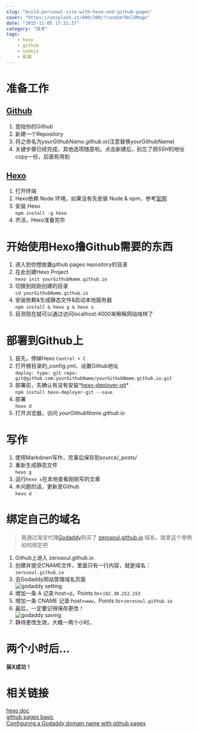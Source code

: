 ```yaml
---
slug: "build-personal-site-with-hexo-and-github-pages"
cover: "https://unsplash.it/400/300/?random?BoldMage"
date: "2015-11-05 17:31:37"
category: "技术"
tags:
    - hexo
    - github
    - nodejs
    - 前端
---
```

[](#准备工作 "准备工作")准备工作
====================

[](#Github "Github")[Github](http://github.com)
-----------------------------------------------

1.  登陆你的Github
2.  新建一个Repository
3.  将之命名为*yourGithubName.github.io*(注意替换yourGithubName)
4.  关键步骤已经完成，其他选项随意啦。点击新建后，别忘了把*SSH*的地址copy一份，后面有用到

[](#Hexo "Hexo")[Hexo](http://hexo.io)
--------------------------------------

1.  打开终端
2.  Hexo依赖 Node 环境，如果没有先安装 Node & npm，参考[官网](http://nodejs.org)
3.  安装 Hexo  
    `npm install -g hexo`
4.  齐活，Hexo准备完毕

[](#开始使用Hexo撸Github需要的东西 "开始使用Hexo撸Github需要的东西")开始使用Hexo撸Github需要的东西
====================================================================

1.  进入到你想放置github pages repository的目录
2.  在此创建Hexo Project  
    `hexo init yourGithubName.github.io`
3.  切换到刚刚创建的目录  
    `cd yourGithubName.github.io`
4.  安装依赖&生成静态文件&启动本地服务器  
    `npm install & hexo g & hexo s`
5.  目测现在就可以通过访问localhost:4000来瞅瞅网站啥样了

[](#部署到Github上 "部署到Github上")部署到Github上
======================================

1.  首先，停掉Hexo `Control + C`
2.  打开根目录的_config.yml，设置Github地址  
    `deploy: type: git repo: git@github.com:yourGithubName/yourGithubName.github.io.git`
3.  部署前，先确认有没有安装*[hexo-deployer-git](https://github.com/hexojs/hexo-deployer-git)*  
    `npm install hexo-deployer-git --save`
4.  部署  
    `hexo d`
5.  打开浏览器，访问 *yourGithubName.github.io*

[](#写作 "写作")写作
==============

1.  使用Markdown写作，完事后保存到source/_posts/
2.  重新生成静态文件  
    `hexo g`
3.  运行`hexo s`在本地查看刚刚写的文章
4.  木问题的话，更新至Github  
    `hexo d`

[](#绑定自己的域名 "绑定自己的域名")绑定自己的域名
=============================

> 我通过淘宝代理[Godaddy](https://www.godaddy.com/)购买了 [zerosoul.github.io](http://zerosou.us) 域名，就拿这个举例如何绑定吧

1.  Github上进入 zerosoul.github.io
2.  创建并提交CNAME文件，里面只有一行内容，就是域名：`zerosoul.github.io`
3.  去Godaddy网站管理域名页面  
    ![godaddy setting](https://zerosoul.github.io/2015/11/05/build-personal-site-with-hexo-and-github-pages/godaddy_setting.jpg)
4.  增加一条 A 记录:host=`@`，Points to=`192.30.252.153`
5.  增加一条 CNAME 记录:host=`www`，Points to=`zerosoul.github.io`
6.  最后，一定要记得保存更改！  
    ![godaddy saving](https://zerosoul.github.io/2015/11/05/build-personal-site-with-hexo-and-github-pages/godaddy_saving.jpg)
7.  静待更改生效，大概一两个小时。

[](#两个小时后… "两个小时后…")两个小时后…
==========================

**装X成功！**

[](#相关链接 "相关链接")相关链接
====================

[hexo doc](https://hexo.io/docs/)  
[github pages basic](https://help.github.com/categories/github-pages-basics/)  
[Configuring a Godaddy domain name with github pages](http://andrewsturges.com/blog/jekyll/tutorial/2014/11/06/github-and-godaddy.html)